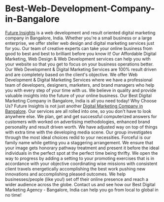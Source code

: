 # Best-Web-Development-Company-in-Bangalore

[Future Insights](https://futureinsights.in/ "Future Insights") is a web development and result oriented digital marketing company in Bangalore, India. Whether you're a small business or a large enterprise, we offer steller web design and digital marketing services just for you. Our team of creative experts can take your online business from good to best and best to brilliant before you know it!
Our Affordable Digital Marketing, Web Design & Web Development services can help you with your website so that you get to focus on your business operations better. Our Web Development & Digital Marketing Services are 100% result driven and are completely based on the client's objective.
We offer Web Development & Digital Marketing Services where we have a professional team of developers, designers, marketers, and brand managers who help you with every step of your time with us. We believe in quality and provide valuable insights into the future of your online business. Our Best Digital Marketing Company in Bangalore, India is all you need today!
Why Choose Us?
Future Insights is not just another [Digital Marketing Company in Bangalore](https://futureinsights.in/contact.html "Digital Marketing Company in Bangalore"). Our services are all rolled into one, so you don't have to look anywhere else.
We plan, get and get successful computerized answers for customers with worked on advertising methodologies, enhanced brand personality and result driven worth. We have adjusted way on top of things with extra time with the developing media scene. Our group investigates through the most ideal choices redid to your necessities. Forceful is our family name while getting you a staggering arrangement. We ensure that your image gets honorary pathway treatment and present it before the ideal individuals in the perfect spot at the perfect time being thrifty.
We open the way to progress by adding a setting to your promoting exercises that is in accordance with your objective coordinating wise missions with consistent client travels energetically accomplishing the best work pushing new innovations and accomplishing pleased outcomes.
We help businesses/people (like you!) set off their online presence and reach a wider audience across the globe. Contact us and see how our Best Digital Marketing Agency - Bangalore, India can help you go from local to global in no time!


